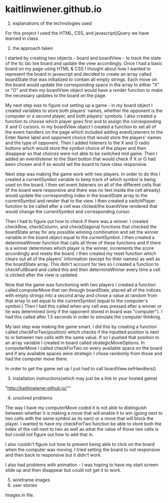 # kaitlinwiener.github.io
1) explanations of the technologies used

For this project I used the HTML, CSS, and javascript/jQuery we have learned in class. 

2) the approach taken

I started by creating two objects - board and boardView - to track the state of the tic tac toe board and update the view accordingly. Once I had a basic board on my page using HTML & CSS I thought about how I wanted to represent the board in javascript and decided to create an array called boardState that was initialized to contain all empty strings. Each move on the board would update the corresponding space in the array to either "X" or "O" and then my boardView object would have a render function to make the necessary updates to the board on the page. 

My next step was to figure out setting up a game - in my board object I created variables to store both players' names, whether the opponent is the computer or a second player, and both players' symbols. I also created a function to choose which player goes first and to assign the corresponding X and O cursors. In my boardView object I created a function to set all of the event handlers on the page which included adding eventListeners to the Enter Name label and opponent choice that would store the players' names and the type of opponent. Then I added listeners to the X and O radio buttons which would store the symbol choice of the player and then disappear so that choices were not able to be switched mid game. Then I added an eventlistener to the Start button that would check if X or O had been chosen and if so would set the board to have class responsive. 


Next step was making the game work with two players. In order to do this I created a
currentSymbol variable to keep track of which symbol is being used on the board. I then set event listeners on all of the different cells that (if the board were responsive and there was no text inside the cell already) would update the corresponding index in the boardState array to the currentSymbol and render that to the view. I then created a switchPlayer function to be called after a cell was clicked/the boardView rendered that would change the currentSymbol and corresponding cursor.

Then I had to figure out how to check if there was a winner. I created checkRow, checkColumn, and checkDiagonal functions that checked the boardState array for any possible winning combination and set the winner variable in the board object equal to the currentSymbol. I then created a determineWinner function that calls all three of these functions and if there is a winner determines which player is the winner, increments the score accordingly and resets the board. I then created my reset function which clears out all of the players' information (except for their names) as well as the boardState array. This didn't account for ties so I created a function to checkFullBoard and called this and then determineWinner every time a cell is clicked after the view is updated.

Now that the game was functioning with two players I created a function called computerMove that ran through boardState, placed all of the indices with empty strings into a second array and chose a value at random from that array to set equal to the currentSymbol (equal to the computer's symbol.) Then I had this called when any cell was pressed after a winner or tie was determined (only if the opponent stored in board was "computer"). I had this called after 1.5 seconds in order to simulate the computer thinking.

My last step was making the game smart. I did this by creating a function called checkForTwo(position) which checks if the inputted position is next to or between two cells with the same value. If so I pushed that position to an array variable I created in board called strategicMoveOptions. In computerMove I called checkForTwo on every available space on the board and if any available spaces were strategic I chose randomly from those and had the computer move there. 

In order to get the game set up I just had to call boardView.setHandlers()

3) installation instructions(which may just be a link to your hosted game)

"http://kaitlinwiener.github.io/""

4) unsolved problems

The way I have my computerMove coded it is not able to distinguish between whether it is making a move that will enable it to win (going next to two cells with the same symbol as its own) or a move that will block the player. I wanted to have my checkForTwo function be able to store both the index of the cell next to two as well as what the value of those two cells is but could not figure out how to add that in. 

I also couldn't figure out how to prevent being able to click on the board when the computer was moving. I tried setting the board to not responsive and then back to responsive but it didn't work.

I also had problems with animation - I was hoping to have my start screen slide up and then disappear but could not get it to work. 


5) wireframe images
6) user stories

Images in file.





